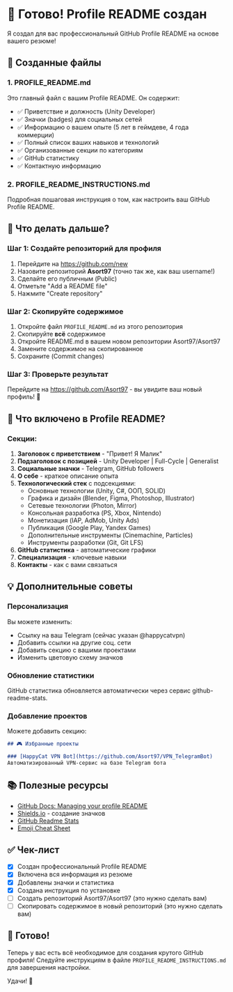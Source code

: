 # 🎉 Готово! Profile README создан

Я создал для вас профессиональный GitHub Profile README на основе вашего резюме!

## 📁 Созданные файлы

### 1. **PROFILE_README.md**
Это главный файл с вашим Profile README. Он содержит:
- ✅ Приветствие и должность (Unity Developer)
- ✅ Значки (badges) для социальных сетей
- ✅ Информацию о вашем опыте (5 лет в геймдеве, 4 года коммерции)
- ✅ Полный список ваших навыков и технологий
- ✅ Организованные секции по категориям
- ✅ GitHub статистику
- ✅ Контактную информацию

### 2. **PROFILE_README_INSTRUCTIONS.md**
Подробная пошаговая инструкция о том, как настроить ваш GitHub Profile README.

## 🚀 Что делать дальше?

### Шаг 1: Создайте репозиторий для профиля
1. Перейдите на https://github.com/new
2. Назовите репозиторий **Asort97** (точно так же, как ваш username!)
3. Сделайте его публичным (Public)
4. Отметьте "Add a README file"
5. Нажмите "Create repository"

### Шаг 2: Скопируйте содержимое
1. Откройте файл `PROFILE_README.md` из этого репозитория
2. Скопируйте **всё** содержимое
3. Откройте README.md в вашем новом репозитории Asort97/Asort97
4. Замените содержимое на скопированное
5. Сохраните (Commit changes)

### Шаг 3: Проверьте результат
Перейдите на https://github.com/Asort97 - вы увидите ваш новый профиль! 🎉

## 🎨 Что включено в Profile README?

### Секции:
1. **Заголовок с приветствием** - "Привет! Я Малик"
2. **Подзаголовок с позицией** - Unity Developer | Full-Cycle | Generalist
3. **Социальные значки** - Telegram, GitHub followers
4. **О себе** - краткое описание опыта
5. **Технологический стек** с подсекциями:
   - Основные технологии (Unity, C#, ООП, SOLID)
   - Графика и дизайн (Blender, Figma, Photoshop, Illustrator)
   - Сетевые технологии (Photon, Mirror)
   - Консольная разработка (PS, Xbox, Nintendo)
   - Монетизация (IAP, AdMob, Unity Ads)
   - Публикация (Google Play, Yandex Games)
   - Дополнительные инструменты (Cinemachine, Particles)
   - Инструменты разработки (Git, Git LFS)
6. **GitHub статистика** - автоматические графики
7. **Специализация** - ключевые навыки
8. **Контакты** - как с вами связаться

## 💡 Дополнительные советы

### Персонализация
Вы можете изменить:
- Ссылку на ваш Telegram (сейчас указан @happycatvpn)
- Добавить ссылки на другие соц. сети
- Добавить секцию с вашими проектами
- Изменить цветовую схему значков

### Обновление статистики
GitHub статистика обновляется автоматически через сервис github-readme-stats.

### Добавление проектов
Можете добавить секцию:
```markdown
## 🎮 Избранные проекты

### [HappyCat VPN Bot](https://github.com/Asort97/VPN_TelegramBot)
Автоматизированный VPN-сервис на базе Telegram бота
```

## 📚 Полезные ресурсы

- [GitHub Docs: Managing your profile README](https://docs.github.com/en/account-and-profile/setting-up-and-managing-your-github-profile/customizing-your-profile/managing-your-profile-readme)
- [Shields.io](https://shields.io) - создание значков
- [GitHub Readme Stats](https://github.com/anuraghazra/github-readme-stats)
- [Emoji Cheat Sheet](https://github.com/ikatyang/emoji-cheat-sheet)

## ✅ Чек-лист

- [x] Создан профессиональный Profile README
- [x] Включена вся информация из резюме
- [x] Добавлены значки и статистика
- [x] Создана инструкция по установке
- [ ] Создать репозиторий Asort97/Asort97 (это нужно сделать вам)
- [ ] Скопировать содержимое в новый репозиторий (это нужно сделать вам)

## 🎉 Готово!

Теперь у вас есть всё необходимое для создания крутого GitHub профиля!
Следуйте инструкциям в файле `PROFILE_README_INSTRUCTIONS.md` для завершения настройки.

Удачи! 🚀
